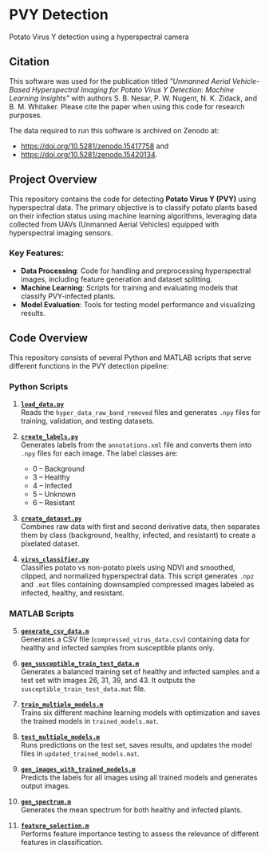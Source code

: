 # PVY Detection
Potato Virus Y detection using a hyperspectral camera

## Citation
This software was used for the publication titled *"Unmanned Aerial Vehicle-Based Hyperspectral Imaging for Potato Virus Y Detection: Machine Learning Insights"* with authors S. B. Nesar, P. W. Nugent, N. K. Zidack, and B. M. Whitaker. Please cite the paper when using this code for research purposes.

The data required to run this software is archived on Zenodo at: 
- https://doi.org/10.5281/zenodo.15417758 and
- https://doi.org/10.5281/zenodo.15420134.

## Project Overview
This repository contains the code for detecting **Potato Virus Y (PVY)** using hyperspectral data. The primary objective is to classify potato plants based on their infection status using machine learning algorithms, leveraging data collected from UAVs (Unmanned Aerial Vehicles) equipped with hyperspectral imaging sensors.

### Key Features:
- **Data Processing**: Code for handling and preprocessing hyperspectral images, including feature generation and dataset splitting.
- **Machine Learning**: Scripts for training and evaluating models that classify PVY-infected plants.
- **Model Evaluation**: Tools for testing model performance and visualizing results.

## Code Overview

This repository consists of several Python and MATLAB scripts that serve different functions in the PVY detection pipeline:

### Python Scripts

1. **[`load_data.py`](./load_data.py)**  
   Reads the `hyper_data_raw_band_removed` files and generates `.npy` files for training, validation, and testing datasets.

2. **[`create_labels.py`](./create_labels.py)**  
   Generates labels from the `annotations.xml` file and converts them into `.npy` files for each image. The label classes are:
   - 0 – Background
   - 3 – Healthy
   - 4 – Infected
   - 5 – Unknown
   - 6 – Resistant

3. **[`create_dataset.py`](./create_dataset.py)**  
   Combines raw data with first and second derivative data, then separates them by class (background, healthy, infected, and resistant) to create a pixelated dataset.

4. **[`virus_classifier.py`](./virus_classifier.py)**  
   Classifies potato vs non-potato pixels using NDVI and smoothed, clipped, and normalized hyperspectral data. This script generates `.npz` and `.mat` files containing downsampled compressed images labeled as infected, healthy, and resistant.

### MATLAB Scripts

5. **[`generate_csv_data.m`](./matlab_data/generate_csv_data.m)**  
   Generates a CSV file (`compressed_virus_data.csv`) containing data for healthy and infected samples from susceptible plants only.

6. **[`gen_susceptible_train_test_data.m`](./matlab_data/gen_susceptible_train_test_data.m)**  
   Generates a balanced training set of healthy and infected samples and a test set with images 26, 31, 39, and 43. It outputs the `susceptible_train_test_data.mat` file.

7. **[`train_multiple_models.m`](./matlab_data/train_multiple_models.m)**  
   Trains six different machine learning models with optimization and saves the trained models in `trained_models.mat`.

8. **[`test_multiple_models.m`](./matlab_data/test_multiple_models.m)**  
   Runs predictions on the test set, saves results, and updates the model files in `updated_trained_models.mat`.

9. **[`gen_images_with_trained_models.m`](./matlab_data/gen_images_with_trained_models.m)**  
   Predicts the labels for all images using all trained models and generates output images.

10. **[`gen_spectrum.m`](./matlab_data/gen_spectrum.m)**  
   Generates the mean spectrum for both healthy and infected plants.

11. **[`feature_selection.m`](./matlab_data/feature_selection.m)**  
   Performs feature importance testing to assess the relevance of different features in classification.



